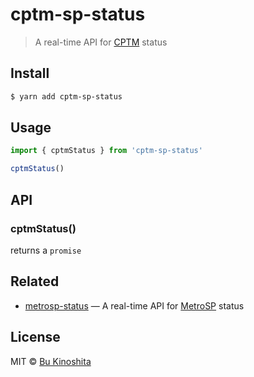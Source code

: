 # cptm-sp-status

> A real-time API for [CPTM](https://www.cptm.sp.gov.br/) status

## Install

```bash
$ yarn add cptm-sp-status
```

## Usage

```js
import { cptmStatus } from 'cptm-sp-status'

cptmStatus()
```

## API

### cptmStatus()

returns a `promise`

## Related

- [metrosp-status](https://github.com/bukinoshita/metrosp-status) — A real-time API for [MetroSP](http://www.metro.sp.gov.br/) status

## License

MIT © [Bu Kinoshita](https://bukinoshita.io)
